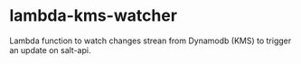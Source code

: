 # lambda-kms-watcher
Lambda function to watch changes strean from Dynamodb (KMS) to trigger an update on salt-api.
